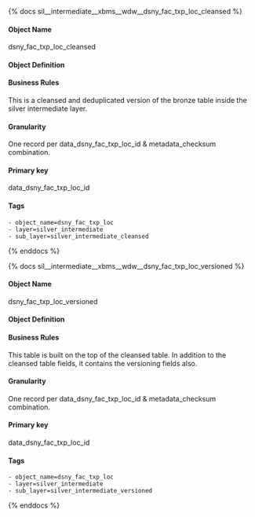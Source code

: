 {% docs sil__intermediate__xbms__wdw__dsny_fac_txp_loc_cleansed %}

#### Object Name
dsny_fac_txp_loc_cleansed

#### Object Definition


#### Business Rules
This is a cleansed and deduplicated version of the bronze table inside the silver intermediate layer.

#### Granularity
One record per data_dsny_fac_txp_loc_id & metadata_checksum combination.

#### Primary key
data_dsny_fac_txp_loc_id

#### Tags
    - object_name=dsny_fac_txp_loc
    - layer=silver_intermediate
    - sub_layer=silver_intermediate_cleansed

{% enddocs %}

{% docs sil__intermediate__xbms__wdw__dsny_fac_txp_loc_versioned %}

#### Object Name
dsny_fac_txp_loc_versioned

#### Object Definition


#### Business Rules
This table is built on the top of the cleansed table. In addition to the cleansed table fields, it contains the versioning fields also.

#### Granularity
One record per data_dsny_fac_txp_loc_id & metadata_checksum combination.

#### Primary key
data_dsny_fac_txp_loc_id

#### Tags
    - object_name=dsny_fac_txp_loc
    - layer=silver_intermediate
    - sub_layer=silver_intermediate_versioned

{% enddocs %}